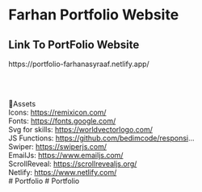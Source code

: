 <h1>Farhan Portfolio Website</h1>

<h2> Link To PortFolio Website </h2>
https://portfolio-farhanasyraaf.netlify.app/

<br><br>

📂Assets <br>
Icons: https://remixicon.com/ <br>
Fonts: https://fonts.google.com/ <br>
Svg for skills: https://worldvectorlogo.com/ <br>
JS Functions: https://github.com/bedimcode/responsi... <br>
Swiper: https://swiperjs.com/ <br>
EmailJs: https://www.emailjs.com/ <br>
ScrollReveal: https://scrollrevealjs.org/ <br>
Netlify: https://www.netlify.com/ <br>
#   P o r t f o l i o 
 
 #   P o r t f o l i o 
 
 
